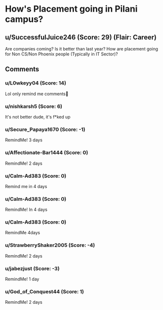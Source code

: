 # How's Placement going in Pilani campus?
## u/SuccessfulJuice246 (Score: 29) (Flair: Career)
Are companies coming? Is it better than last year? How are placement going for Non CS/Non Phoenix people (Typically in IT Sector)?


## Comments

### u/L0wkeyy04 (Score: 14)
Lol only remind me comments🤣


### u/nishkarsh5 (Score: 6)
It's not better dude, it's f*ked up


### u/Secure_Papaya1670 (Score: -1)
RemindMe! 3 days


### u/Affectionate-Bar1444 (Score: 0)
RemindMe! 2 days


### u/Calm-Ad383 (Score: 0)
Remind me in 4 days


### u/Calm-Ad383 (Score: 0)
RemindMe! In 4 days


### u/Calm-Ad383 (Score: 0)
RemindMe 4days


### u/StrawberryShaker2005 (Score: -4)
RemindMe! 2 days


### u/jabezjust (Score: -3)
RemindMe! 1 day


### u/God_of_Conquest44 (Score: 1)
RemindMe! 2 days




